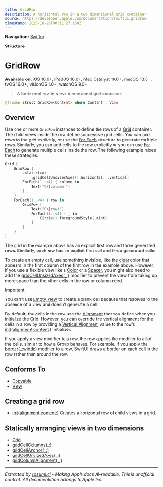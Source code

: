 ```yaml
---
title: GridRow
description: A horizontal row in a two dimensional grid container.
source: https://developer.apple.com/documentation/swiftui/gridrow
timestamp: 2025-10-29T00:11:27.160Z
---
```


**Navigation:** [Swiftui](/documentation/swiftui)

**Structure**

# GridRow

**Available on:** iOS 16.0+, iPadOS 16.0+, Mac Catalyst 16.0+, macOS 13.0+, tvOS 16.0+, visionOS 1.0+, watchOS 9.0+

> A horizontal row in a two dimensional grid container.

```swift
@frozen struct GridRow<Content> where Content : View
```

## Overview

Use one or more `GridRow` instances to define the rows of a [Grid](/documentation/swiftui/grid) container. The child views inside the row define successive grid cells. You can add rows to the grid explicitly, or use the [For Each](/documentation/swiftui/foreach) structure to generate multiple rows. Similarly, you can add cells to the row explicitly or you can use [For Each](/documentation/swiftui/foreach) to generate multiple cells inside the row. The following example mixes these strategies:

```swift
Grid {
    GridRow {
        Color.clear
            .gridCellUnsizedAxes([.horizontal, .vertical])
        ForEach(1..<4) { column in
            Text("C\(column)")
        }
    }
    ForEach(1..<4) { row in
        GridRow {
            Text("R\(row)")
            ForEach(1..<4) { _ in
                Circle().foregroundStyle(.mint)
            }
        }
    }
}
```

The grid in the example above has an explicit first row and three generated rows. Similarly, each row has an explicit first cell and three generated cells:



To create an empty cell, use something invisible, like the [clear](/documentation/swiftui/shapestyle/clear) color that appears in the first column of the first row in the example above. However, if you use a flexible view like a [Color](/documentation/swiftui/color) or a [Spacer](/documentation/swiftui/spacer), you might also need to add the [gridCellUnsizedAxes(_:)](/documentation/swiftui/view/gridcellunsizedaxes(_:)) modifier to prevent the view from taking up more space than the other cells in the row or column need.

> [!IMPORTANT]
> You can’t use [Empty View](/documentation/swiftui/emptyview) to create a blank cell because that resolves to the absence of a view and doesn’t generate a cell.

By default, the cells in the row use the [Alignment](/documentation/swiftui/alignment) that you define when you initialize the [Grid](/documentation/swiftui/grid). However, you can override the vertical alignment for the cells in a row by providing a [Vertical Alignment](/documentation/swiftui/verticalalignment) value to the row’s [init(alignment:content:)](/documentation/swiftui/gridrow/init(alignment:content:)) initializer.

If you apply a view modifier to a row, the row applies the modifier to all of the cells, similar to how a [Group](/documentation/swiftui/group) behaves. For example,  if you apply the [border(_:width:)](/documentation/swiftui/view/border(_:width:)) modifier to a row, SwiftUI draws a border on each cell in the row rather than around the row.

## Conforms To

- [Copyable](/documentation/Swift/Copyable)
- [View](/documentation/swiftui/view)

## Creating a grid row

- [init(alignment:content:)](/documentation/swiftui/gridrow/init(alignment:content:)) Creates a horizontal row of child views in a grid.

## Statically arranging views in two dimensions

- [Grid](/documentation/swiftui/grid)
- [gridCellColumns(_:)](/documentation/swiftui/view/gridcellcolumns(_:))
- [gridCellAnchor(_:)](/documentation/swiftui/view/gridcellanchor(_:))
- [gridCellUnsizedAxes(_:)](/documentation/swiftui/view/gridcellunsizedaxes(_:))
- [gridColumnAlignment(_:)](/documentation/swiftui/view/gridcolumnalignment(_:))

---

*Extracted by [sosumi.ai](https://sosumi.ai) - Making Apple docs AI-readable.*
*This is unofficial content. All documentation belongs to Apple Inc.*
